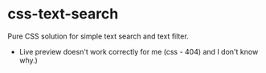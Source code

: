 # css-text-search
Pure CSS solution for simple text search and text filter.

* Live preview doesn't work correctly for me (css - 404) and I don't know why.)